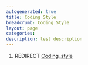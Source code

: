 ```yaml
---
autogenerated: true
title: Coding Style
breadcrumb: Coding Style
layout: page
categories: 
description: test description
---
```


1.  REDIRECT [Coding\_style](Coding_style )
